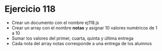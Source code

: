 # Ejercicio 118

* Crear un documento con el nombre ej118.js
* Crear un array con el nombre **notas** y asignar 10 valores numéricos de 1 a 10
* Sumar los valores del primer, cuarta, quinta y última entrega
* Cada nota del array notas corresponde a una entrega de los alumnos

